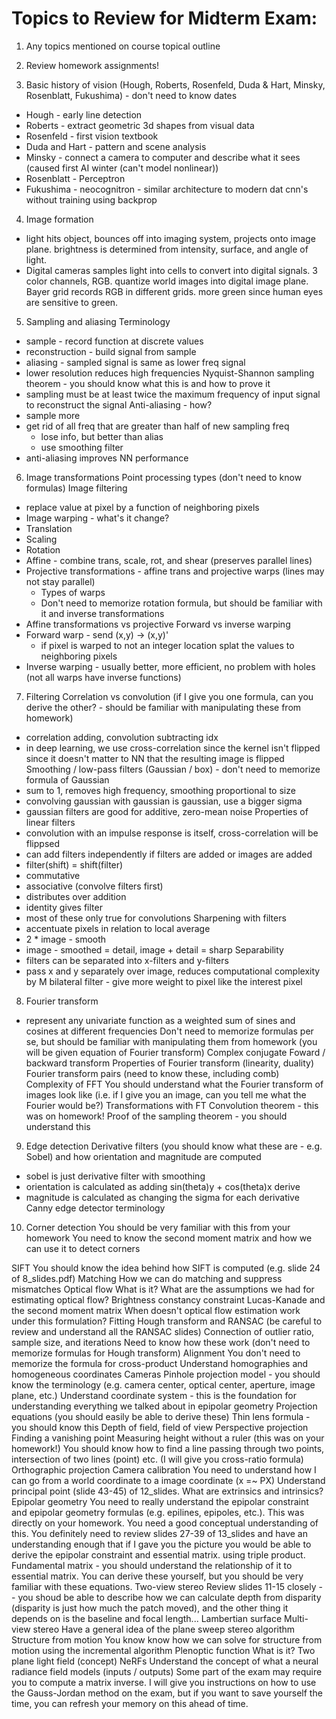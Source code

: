 # Topics to Review for Midterm Exam:

1. Any topics mentioned on course topical outline

2. Review homework assignments!

3. Basic history of vision (Hough, Roberts, Rosenfeld, Duda & Hart, Minsky, Rosenblatt, Fukushima) - don't need to know dates
 - Hough - early line detection
 - Roberts - extract geometric 3d shapes from visual data
 - Rosenfeld - first vision textbook
 - Duda and Hart - pattern and scene analysis
 - Minsky - connect a camera to computer and describe what it sees (caused first AI winter (can't model nonlinear))
 - Rosenblatt - Perceptron
 - Fukushima - neocognitron - similar architecture to modern dat cnn's without training using backprop

4. Image formation
 - light hits object, bounces off into imaging system, projects onto image plane. brightness is determined from intensity, surface, and angle of light. 
- Digital cameras samples light into cells to convert into digital signals. 3 color channels, RGB. quantize world images into digital image plane. Bayer grid records RGB in different grids. more green since human eyes are sensitive to green. 

5. Sampling and aliasing
Terminology
 - sample -  record function at discrete values
 - reconstruction - build signal from sample
 - aliasing - sampled signal is same as lower freq signal
 - lower resolution reduces high frequencies
Nyquist-Shannon sampling theorem - you should know what this is and how to prove it
 - sampling must be at least twice the maximum frequency of input signal to reconstruct the signal
Anti-aliasing - how?
 - sample more
 - get rid of all freq that are greater than half of new sampling freq
   - lose info, but better than alias
   - use smoothing filter
 - anti-aliasing improves NN performance

6. Image transformations
Point processing types (don't need to know formulas)
Image filtering
- replace value at pixel by a function of neighboring pixels
 - Image warping - what's it change?
- Translation
- Scaling
- Rotation
- Affine - combine trans, scale, rot, and shear (preserves parallel lines)
- Projective transformations - affine trans and projective warps (lines may not stay parallel)
   - Types of warps
   - Don't need to memorize rotation formula, but should be familiar with it and inverse transformations
 - Affine transformations vs projective
Forward vs inverse warping 
 - Forward warp - send (x,y) -> (x,y)'
   - if pixel is warped to not an integer location splat the values to neighboring pixels
 - Inverse warping - usually better, more efficient, no problem with holes (not all warps have inverse functions)

7. Filtering
Correlation vs convolution (if I give you one formula, can you derive the other? - should be familiar with manipulating these from homework)
 - correlation adding, convolution subtracting idx
 - in deep learning, we use cross-correlation since the kernel isn't flipped since it doesn't matter to NN that the resulting image is flipped
Smoothing / low-pass filters (Gaussian / box) - don't need to memorize formula of Gaussian
 - sum to 1, removes high frequency, smoothing proportional to size
 - convolving gaussian with gaussian is gaussian, use a bigger sigma
 - gaussian filters are good for additive, zero-mean noise
Properties of linear filters
 - convolution with an impulse response is itself, cross-correlation will be flippsed
 - can add filters independently if filters are added or images are added
 - filter(shift) = shift(filter)
 - commutative
 - associative (convolve filters first)
 - distributes over addition
 - identity gives filter
 - most of these only true for convolutions
Sharpening with filters
 - accentuate pixels in relation to local average
 - 2 * image - smooth
 - image - smoothed = detail, image + detail = sharp
Separability
 - filters can be separated into x-filters and y-filters
 - pass x and y separately over image, reduces computational complexity by M
bilateral filter - give more weight to pixel like the interest pixel
8. Fourier transform
 - represent any univariate function as a weighted sum of sines and cosines at different frequencies
Don't need to memorize formulas per se, but should be familiar with manipulating them from homework (you will be given equation of Fourier transform)
Complex conjugate
Foward / backward transform
Properties of Fourier transform (linearity, duality)
Fourier transform pairs (need to know these, including comb)
Complexity of FFT
You should understand what the Fourier transform of images look like (i.e. if I give you an image, can you tell me what the Fourier would be?)
Transformations with FT
Convolution theorem - this was on homework!
Proof of the sampling theorem - you should understand this

9. Edge detection
Derivative filters (you should know what these are - e.g. Sobel) and how orientation and magnitude are computed
 - sobel is just derivative filter with smoothing
 - orientation is calculated as adding sin(theta)y + cos(theta)x derive
 - magnitude is calculated as changing the sigma for each derivative
Canny edge detector terminology

10. Corner detection
You should be very familiar with this from your homework 
You need to know the second moment matrix and how we can use it to detect corners

SIFT
You should know the idea behind how SIFT is computed (e.g. slide 24 of 8_slides.pdf)
Matching
How we can do matching and suppress mismatches
Optical flow
What is it?
What are the assumptions we had for estimating optical flow?
Brightness constancy constraint
Lucas-Kanade and the second moment matrix
When doesn't optical flow estimation work under this formulation?
Fitting
Hough transform and RANSAC (be careful to review and understand all the RANSAC slides)
Connection of outlier ratio, sample size, and iterations
Need to know how these work (don't need to memorize formulas for Hough transform)
Alignment
You don't need to memorize the formula for cross-product
Understand homographies and homogeneous coordinates
Cameras
Pinhole projection model - you should know the terminology (e.g. camera center, optical center, aperture, image plane, etc.)
Understand coordinate system - this is the foundation for understanding everything we talked about in epipolar geometry
Projection equations (you should easily be able to derive these)
Thin lens formula - you should know this
Depth of field, field of view
Perspective projection
Finding a vanishing point
Measuring height without a ruler (this was on your homework!)
You should know how to find a line passing through two points, intersection of two lines (point) etc. (I will give you cross-ratio formula)
Orthographic projection
Camera calibration
You need to understand how I can go from a world coordinate to a image coordinate (x =~ PX)
Understand principal point (slide 43-45) of 12_slides.
What are extrinsics and intrinsics?
Epipolar geometry
You need to really understand the epipolar constraint and epipolar geometry formulas (e.g. epilines, epipoles, etc.). This was directly on your homework. You need a good conceptual understanding of this.
You definitely need to review slides 27-39 of 13_slides and have an understanding enough that if I gave you the picture you would be able to derive the epipolar constraint and essential matrix. using triple product.
Fundamental matrix - you should understand the relationship of it to essential matrix. You can derive these yourself, but you should be very familiar with these equations.
Two-view stereo
Review slides 11-15 closely -- you shoud be able to describe how we can calculate depth from disparity (disparity is just how much the patch moved), and the other thing it depends on is the baseline and focal length...
Lambertian surface
Multi-view stereo
Have a general idea of the plane sweep stereo algorithm
Structure from motion
You know know how we can solve for structure from motion using the incremental algorithm
Plenoptic function
What is it? 
Two plane light field (concept)
NeRFs
Understand the concept of what a neural radiance field models (inputs / outputs)
Some part of the exam may require you to compute a matrix inverse. I will give you instructions on how to use the Gauss-Jordan method on the exam, but if you want to save yourself the time, you can refresh your memory on this ahead of time.

